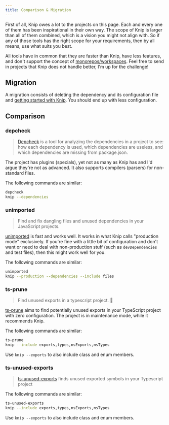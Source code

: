 ```yaml
---
title: Comparison & Migration
---
```


First of all, Knip owes a lot to the projects on this page. Each and every one
of them has been inspirational in their own way. The scope of Knip is larger
than all of them combined, which is a vision you might not align with. So if any
of those tools has the right scope for your requirements, then by all means, use
what suits you best.

All tools have in common that they are faster than Knip, have less features, and
don't support the concept of [monorepos/workspaces][1]. Feel free to send in
projects that Knip does not handle better, I'm up for the challenge!

## Migration

A migration consists of deleting the dependency and its configuration file and
[getting started with Knip][2]. You should end up with less configuration.

## Comparison

### depcheck

> [Depcheck][3] is a tool for analyzing the dependencies in a project to see:
> how each dependency is used, which dependencies are useless, and which
> dependencies are missing from package.json.

The project has plugins (specials), yet not as many as Knip has and I'd argue
they're not as advanced. It also supports compilers (parsers) for non-standard
files.

The following commands are similar:

```sh
depcheck
knip --dependencies
```

### unimported

> Find and fix dangling files and unused dependencies in your JavaScript
> projects.

[unimported][4] is fast and works well. It works in what Knip calls "production
mode" exclusively. If you're fine with a little bit of configuration and don't
want or need to deal with non-production stuff (such as `devDependencies` and
test files), then this might work well for you.

The following commands are similar:

```sh
unimported
knip --production --dependencies --include files
```

### ts-prune

> Find unused exports in a typescript project. 🛀

[ts-prune][5] aims to find potentially unused exports in your TypeScript project
with zero configuration. The project is in maintenance mode, while it recommends
Knip.

The following commands are similar:

```sh
ts-prune
knip --include exports,types,nsExports,nsTypes
```

Use `knip --exports` to also include class and enum members.

### ts-unused-exports

> [ts-unused-exports][6] finds unused exported symbols in your Typescript
> project

The following commands are similar:

```sh
ts-unused-exports
knip --include exports,types,nsExports,nsTypes
```

Use `knip --exports` to also include class and enum members.

[1]: ../features/monorepos-and-workspaces.md
[2]: ../overview/getting-started.mdx
[3]: https://github.com/depcheck/depcheck
[4]: https://github.com/smeijer/unimported
[5]: https://github.com/nadeesha/ts-prune
[6]: https://github.com/pzavolinsky/ts-unused-exports
